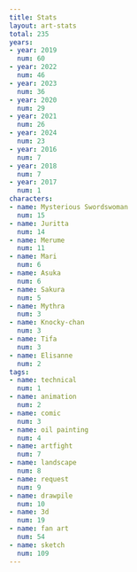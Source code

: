 ```yaml
---
title: Stats
layout: art-stats
total: 235
years:
- year: 2019
  num: 60
- year: 2022
  num: 46
- year: 2023
  num: 36
- year: 2020
  num: 29
- year: 2021
  num: 26
- year: 2024
  num: 23
- year: 2016
  num: 7
- year: 2018
  num: 7
- year: 2017
  num: 1
characters:
- name: Mysterious Swordswoman
  num: 15
- name: Juritta
  num: 14
- name: Merume
  num: 11
- name: Mari
  num: 6
- name: Asuka
  num: 6
- name: Sakura
  num: 5
- name: Mythra
  num: 3
- name: Knocky-chan
  num: 3
- name: Tifa
  num: 3
- name: Elisanne
  num: 2
tags:
- name: technical
  num: 1
- name: animation
  num: 2
- name: comic
  num: 3
- name: oil painting
  num: 4
- name: artfight
  num: 7
- name: landscape
  num: 8
- name: request
  num: 9
- name: drawpile
  num: 10
- name: 3d
  num: 19
- name: fan art
  num: 54
- name: sketch
  num: 109
---
```

